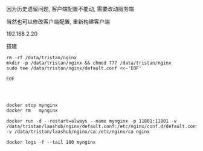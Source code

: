 因为历史遗留问题, 客户端配置不能动, 需要改动服务端

当然也可以修改客户端配置, 重新构建客户端



192.168.2.20

搭建

```
rm -rf /data/tristan/nginx
mkdir -p /data/tristan/nginx && chmod 777 /data/tristan/nginx
sudo tee /data/tristan/nginx/default.conf <<-'EOF'

EOF




docker stop mynginx
docker rm   mynginx

docker run -d --restart=always --name mynginx -p 11801:11801 -v /data/tristan/laashub/nginx/default.conf:/etc/nginx/conf.d/default.conf -v /data/tristan/laashub/nginx/ca:/etc/nginx/ca nginx

docker logs -f --tail 100 mynginx
```


